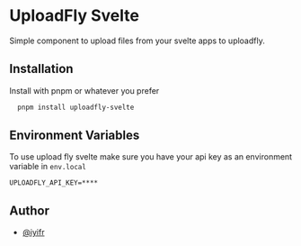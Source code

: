 # UploadFly Svelte

Simple component to upload files from your svelte apps to uploadfly.

## Installation

Install with pnpm or whatever you prefer

```bash
  pnpm install uploadfly-svelte
```

## Environment Variables

To use upload fly svelte make sure you have your api key as an environment variable in `env.local`

`UPLOADFLY_API_KEY=****`

## Author

- [@iyifr](https://www.github.com/iyifr)
